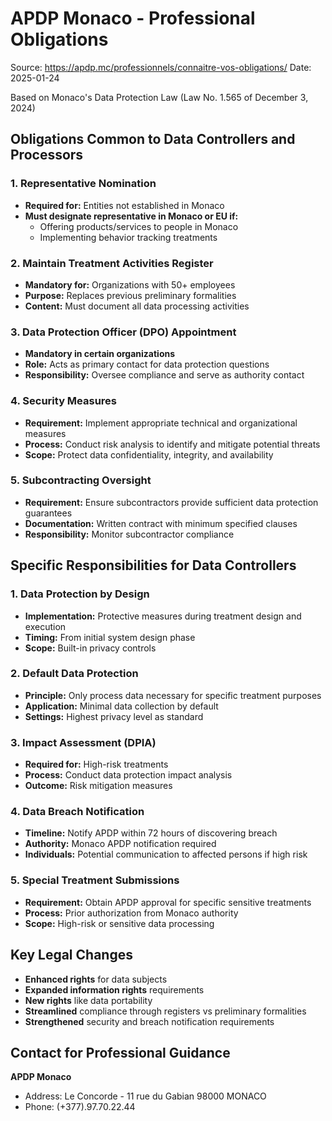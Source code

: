 # APDP Monaco - Professional Obligations

Source: https://apdp.mc/professionnels/connaitre-vos-obligations/
Date: 2025-01-24

Based on Monaco's Data Protection Law (Law No. 1.565 of December 3, 2024)

## Obligations Common to Data Controllers and Processors

### 1. Representative Nomination
- **Required for:** Entities not established in Monaco
- **Must designate representative in Monaco or EU if:**
  - Offering products/services to people in Monaco
  - Implementing behavior tracking treatments

### 2. Maintain Treatment Activities Register
- **Mandatory for:** Organizations with 50+ employees
- **Purpose:** Replaces previous preliminary formalities
- **Content:** Must document all data processing activities

### 3. Data Protection Officer (DPO) Appointment
- **Mandatory in certain organizations**
- **Role:** Acts as primary contact for data protection questions
- **Responsibility:** Oversee compliance and serve as authority contact

### 4. Security Measures
- **Requirement:** Implement appropriate technical and organizational measures
- **Process:** Conduct risk analysis to identify and mitigate potential threats
- **Scope:** Protect data confidentiality, integrity, and availability

### 5. Subcontracting Oversight
- **Requirement:** Ensure subcontractors provide sufficient data protection guarantees
- **Documentation:** Written contract with minimum specified clauses
- **Responsibility:** Monitor subcontractor compliance

## Specific Responsibilities for Data Controllers

### 1. Data Protection by Design
- **Implementation:** Protective measures during treatment design and execution
- **Timing:** From initial system design phase
- **Scope:** Built-in privacy controls

### 2. Default Data Protection
- **Principle:** Only process data necessary for specific treatment purposes
- **Application:** Minimal data collection by default
- **Settings:** Highest privacy level as standard

### 3. Impact Assessment (DPIA)
- **Required for:** High-risk treatments
- **Process:** Conduct data protection impact analysis
- **Outcome:** Risk mitigation measures

### 4. Data Breach Notification
- **Timeline:** Notify APDP within 72 hours of discovering breach
- **Authority:** Monaco APDP notification required
- **Individuals:** Potential communication to affected persons if high risk

### 5. Special Treatment Submissions
- **Requirement:** Obtain APDP approval for specific sensitive treatments
- **Process:** Prior authorization from Monaco authority
- **Scope:** High-risk or sensitive data processing

## Key Legal Changes
- **Enhanced rights** for data subjects
- **Expanded information rights** requirements
- **New rights** like data portability
- **Streamlined** compliance through registers vs preliminary formalities
- **Strengthened** security and breach notification requirements

## Contact for Professional Guidance
**APDP Monaco**
- Address: Le Concorde - 11 rue du Gabian 98000 MONACO
- Phone: (+377).97.70.22.44